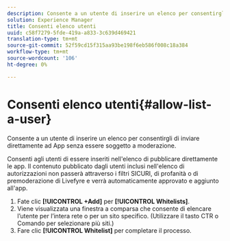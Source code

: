 ```yaml
---
description: Consente a un utente di inserire un elenco per consentirgli di inviare direttamente ad App senza essere soggetto a moderazione.
solution: Experience Manager
title: Consenti elenco utenti
uuid: c58f7279-5fde-419a-a833-3c639d469421
translation-type: tm+mt
source-git-commit: 52f59cd15f315aa93be198f6eb586f008c18a384
workflow-type: tm+mt
source-wordcount: '106'
ht-degree: 0%

---
```



# Consenti elenco utenti{#allow-list-a-user}

Consente a un utente di inserire un elenco per consentirgli di inviare direttamente ad App senza essere soggetto a moderazione.

Consenti agli utenti di essere inseriti nell&#39;elenco di pubblicare direttamente le app. Il contenuto pubblicato dagli utenti inclusi nell&#39;elenco di autorizzazioni non passerà attraverso i filtri SICURI, di profanità o di premoderazione di Livefyre e verrà automaticamente approvato e aggiunto all&#39;app.

1. Fate clic **[!UICONTROL +Add]** per **[!UICONTROL Whitelists]**.
1. Viene visualizzata una finestra a comparsa che consente di elencare l’utente per l’intera rete o per un sito specifico. (Utilizzare il tasto CTR o Comando per selezionare più siti.)
1. Fare clic **[!UICONTROL Whitelist]** per completare il processo.
